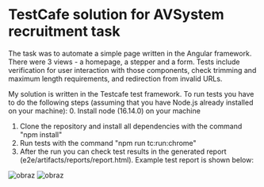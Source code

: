 # TestCafe solution for AVSystem recruitment task

The task was to automate a simple page written in the Angular framework. There were 3 views - a homepage, a stepper and a form. Tests include verification for user interaction with those components, check trimming and maximum length requirements, and redirection from invalid URLs.

My solution is written in the Testcafe test framework. To run tests you have to do the following steps (assuming that you have Node.js already installed on your machine):
0. Install node (16.14.0) on your machine
1. Clone the repository and install all dependencies with the command "npm install"
2. Run tests with the command "npm run tc:run:chrome"
3. After the run you can check test results in the generated report (e2e/artifacts/reports/report.html). Example test report is shown below:

![obraz](https://github.com/mikolajnowaczyk/TestCafeAVS/assets/22079260/c4fdbe3e-2b07-4475-a5d7-687ebabad9b4)
![obraz](https://github.com/mikolajnowaczyk/TestCafeAVS/assets/22079260/4fd1dda9-25a2-40de-bef8-7bec7fe63d2b)



